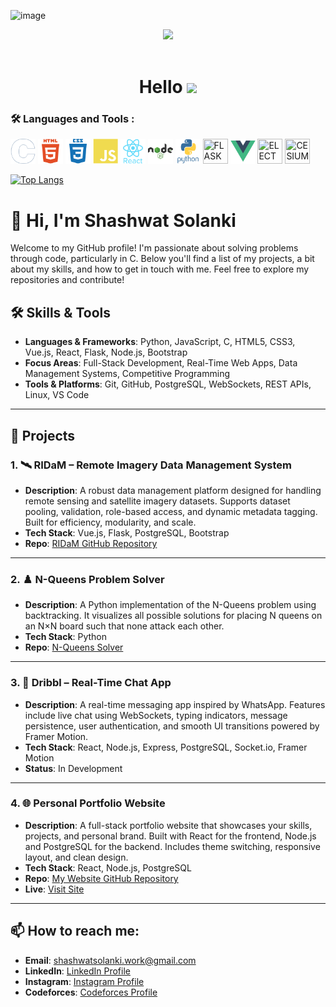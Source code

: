 ![image](https://github.com/user-attachments/assets/ae019061-a491-4563-bf24-0258abe9b13e)<div id="header" align="center">
  <img src="https://media.giphy.com/media/M9gbBd9nbDrOTu1Mqx/giphy.gif" width="100"/><br/>
<img src="https://komarev.com/ghpvc/?username=CDragonRanger&style=flat-square&color=blue" alt=""/>
<h1>
  Hello
  <img src="https://media.giphy.com/media/hvRJCLFzcasrR4ia7z/giphy.gif" width="30px"/>
</h1>
</div>

### :hammer_and_wrench: Languages and Tools :

<div>
  <img src="https://github.com/devicons/devicon/blob/master/icons/c/c-line.svg" title="C" **alt="C" width="40" height="40"/>
  <img src="https://github.com/devicons/devicon/blob/master/icons/html5/html5-plain-wordmark.svg" title="HTML5" **alt="HTML5" width="40" height="40"/>
  <img src="https://github.com/devicons/devicon/blob/master/icons/css3/css3-plain-wordmark.svg" title="CSS" **alt="CSS" width="40" height="40"/>
  <img src="https://github.com/devicons/devicon/blob/master/icons/javascript/javascript-plain.svg" title="JS" **alt="JS" width="40" height="40"/>
  <img src="https://github.com/devicons/devicon/blob/master/icons/react/react-original-wordmark.svg" title="REACT" **alt="REACT" width="40" height="40"/>
  <img src="https://github.com/devicons/devicon/blob/master/icons/nodejs/nodejs-original-wordmark.svg" title="NODE" **alt="NODE" width="40" height="40"/>
  <img src="https://github.com/devicons/devicon/blob/master/icons/python/python-original-wordmark.svg" title="PYTHON" **alt="PYTHON" width="40" height="40"/>
  <img src="https://www.pngfind.com/pngs/m/128-1286693_flask-framework-logo-svg-hd-png-download.png" title="FLASK" **alt="FLASK" width="40" height="40"/>
  <img src="https://github.com/devicons/devicon/blob/master/icons/vuejs/vuejs-original.svg" title="VUE" **alt="VUE" width="40" height="40"/>
  <img src="https://miro.medium.com/v2/resize:fit:1200/1*O6KluMvEBZ1cBL3EPo4tig.png" title="ELECTRON" **alt="ELECTRON" width="40" height="40"/>
  <img src="https://technical.ly/wp-content/uploads/2019/09/cesium-circle-1.png" title="CESIUM" **alt="CESIUM" width="40" height="40"/>
</div>

[![Top Langs](https://github-readme-stats.vercel.app/api/top-langs/?username=CDragonRanger&layout=compact&theme=vision-friendly-dark)](https://github.com/anuraghazra/github-readme-stats)

# 👋 Hi, I'm Shashwat Solanki

Welcome to my GitHub profile! I'm passionate about solving problems through code, particularly in C. Below you'll find a list of my projects, a bit about my skills, and how to get in touch with me. Feel free to explore my repositories and contribute!

## 🛠️ Skills & Tools  
- **Languages & Frameworks**: Python, JavaScript, C, HTML5, CSS3, Vue.js, React, Flask, Node.js, Bootstrap  
- **Focus Areas**: Full-Stack Development, Real-Time Web Apps, Data Management Systems, Competitive Programming  
- **Tools & Platforms**: Git, GitHub, PostgreSQL, WebSockets, REST APIs, Linux, VS Code  

---

## 🚀 Projects

### 1. 🛰️ **RIDaM – Remote Imagery Data Management System**  
- **Description**: A robust data management platform designed for handling remote sensing and satellite imagery datasets. Supports dataset pooling, validation, role-based access, and dynamic metadata tagging. Built for efficiency, modularity, and scale.  
- **Tech Stack**: Vue.js, Flask, PostgreSQL, Bootstrap  
- **Repo**: [RIDaM GitHub Repository](https://github.com/Shashwat-Solanki/ridam)

---

### 2. ♟️ **N-Queens Problem Solver**  
- **Description**: A Python implementation of the N-Queens problem using backtracking. It visualizes all possible solutions for placing N queens on an N×N board such that none attack each other.  
- **Tech Stack**: Python  
- **Repo**: [N-Queens Solver](https://github.com/CDragonRanger/Python-mini-project)

---

### 3. 💬 **Dribbl – Real-Time Chat App**  
- **Description**: A real-time messaging app inspired by WhatsApp. Features include live chat using WebSockets, typing indicators, message persistence, user authentication, and smooth UI transitions powered by Framer Motion.  
- **Tech Stack**: React, Node.js, Express, PostgreSQL, Socket.io, Framer Motion  
- **Status**: In Development

---

### 4. 🌐 **Personal Portfolio Website**  
- **Description**: A full-stack portfolio website that showcases your skills, projects, and personal brand. Built with React for the frontend, Node.js and PostgreSQL for the backend. Includes theme switching, responsive layout, and clean design.  
- **Tech Stack**: React, Node.js, PostgreSQL  
- **Repo**: [My Website GitHub Repository](https://github.com/CDragonRanger/MyWebsite)  
- **Live**: [Visit Site](https://cdragonranger.github.io/MyWebsite/)

---

## 📫 How to reach me:
- **Email**: shashwatsolanki.work@gmail.com
- **LinkedIn**: [LinkedIn Profile](https://www.linkedin.com/in/shashwat-solanki-546337152/)
- **Instagram**: [Instagram Profile](https://www.instagram.com/onshoreapple/)
- **Codeforces**: [Codeforces Profile](https://codeforces.com/profile/OnShoreApple)
